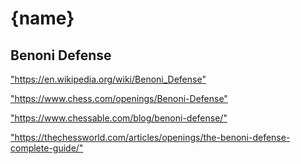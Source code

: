 {name}
==============

<h2>Benoni Defense</h2>
<p><a href="https://en.wikipedia.org/wiki/Benoni_Defense">"https://en.wikipedia.org/wiki/Benoni_Defense"</a></p>

<p><a href="https://www.chess.com/openings/Benoni-Defense">"https://www.chess.com/openings/Benoni-Defense"</a></p>

<p><a href="https://www.chessable.com/blog/benoni-defense/">"https://www.chessable.com/blog/benoni-defense/"</a></p>

<p><a href="https://thechessworld.com/articles/openings/the-benoni-defense-complete-guide/">"https://thechessworld.com/articles/openings/the-benoni-defense-complete-guide/"</a></p>

